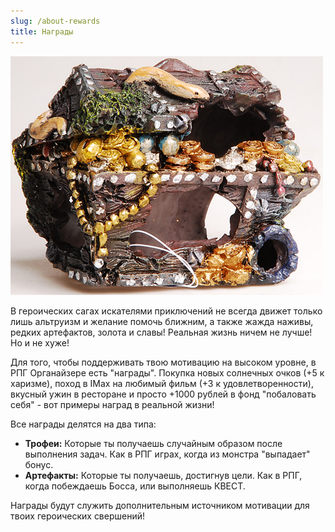 ```yaml
---
slug: /about-rewards
title: Награды
---
```


![](../../static/img/награды.jpg)

В героических сагах искателями приключений не всегда движет только лишь альтруизм и желание помочь ближним, а также жажда наживы, редких артефактов, золота и славы! Реальная жизнь ничем не лучше! Но и не хуже!

Для того, чтобы поддерживать твою мотивацию на высоком уровне, в РПГ Органайзере есть "награды". Покупка новых солнечных очков (+5 к харизме), поход в IMax на любимый фильм (+3 к удовлетворенности), вкусный ужин в ресторане и просто +1000 рублей в фонд "побаловать себя" - вот примеры наград в реальной жизни!

Все награды делятся на два типа:

- **Трофеи:** Которые ты получаешь случайным образом после выполнения задач. Как в РПГ играх, когда из монстра "выпадает" бонус.
- **Артефакты:** Которые ты получаешь, достигнув цели. Как в РПГ, когда побеждаешь Босса, или выполняешь КВЕСТ.

Награды будут служить дополнительным источником мотивации для твоих героических свершений!